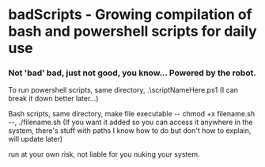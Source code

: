 # badScripts - Growing compilation of bash and powershell scripts for daily use

### Not 'bad' bad, just not good, you know... Powered by the robot.

To run powershell scripts, same directory, .\scriptNameHere.ps1 (I can break it down better later...)

Bash scripts, same directory, make file executable -- chmod +x filename.sh --, ./filename.sh (If you want it added so you can access it anywhere in the system, there's stuff with paths I know how to do but don't how to explain, will update later)

run at your own risk, not liable for you nuking your system.
